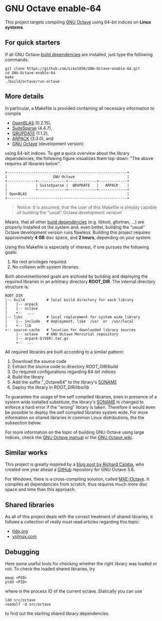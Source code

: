 # GNU Octave enable-64

This project targets compiling [GNU Octave](http://www.gnu.org/software/octave/)
using 64-bit indices on **Linux systems**.

## For quick starters

If all GNU Octave
[build dependencies](https://www.gnu.org/software/octave/doc/interpreter/Build-Dependencies.html)
are installed, just type the following commands:

```
git clone https://github.com/siko1056/GNU-Octave-enable-64.git
cd GNU-Octave-enable-64
make
./build/octave/run-octave
```

## More details

In particular, a Makefile is provided containing all necessary information to
compile

- [OpenBLAS](http://www.openblas.net) (0.2.15),
- [SuiteSparse](http://www.suitesparse.com) (4.4.7),
- [QRUPDATE](http://sourceforge.net/projects/qrupdate) (1.1.2),
- [ARPACK](https://github.com/opencollab/arpack-ng) (3.3.0), and
- [GNU Octave](http://www.gnu.org/software/octave/) (development version)

using 64-bit indices.  To get a quick overview about the library dependencies,
the following figure visualizes them top-down:  "The above requires all
libraries below".

```
+-------------------------------------------------------+
|                     GNU Octave                        |
+-------------+-------------+-------------+-------------+
|             | SuiteSparse |  QRUPDATE   |   ARPACK    |
|             +-------------+-------------+-------------+
| OpenBLAS                                              |
+-------------------------------------------------------+
```

> Notice: It is assumed, that the user of this Makefile is already capable of
> building the "usual" Octave development version!

Means, that all other
[build dependencies](https://www.gnu.org/software/octave/doc/interpreter/Build-Dependencies.html)
(e.g. libtool, gfortran, ...) are properly installed on the system and, even
better, building the "usual" Octave development version runs flawless. Building
this project requires approximately **4 GB** disc space, and **2 hours**,
depending on your system.

Using this Makefile is especially of interest, if one pursues the following
goals:

1. No root privileges required.
2. No collision with system libraries.

Both abovementioned goals are archived by building and deploying the required
libraries in an arbitrary directory **ROOT_DIR**.  The internal directory
structure is:

```
ROOT_DIR
|-- build          # local build directory for each library
|    |-- arpack
|    |-- octave
|    +--  ...
|-- libs           # local replacement for system wide library
|    |-- include   # deployment, like  /usr  or  /usr/local
|    +-- lib
+-- source-cache   # location for downloaded library sources
     |-- octave    # GNU Octave Mercurial repository
     |-- arpack-$(VER).tar.gz
     +--  ...
```

All required libraries are built according to a similar pattern:

1. Download the source code
2. Extract the source code to directory *ROOT_DIR/build*
3. Do required configurations regarding 64-bit indices
4. Build the library
5. Add the suffix "_Octave64" to the library's
   [SONAME](https://en.wikipedia.org/wiki/Soname)
6. Deploy the library in *ROOT_DIR/libs/lib*

To guarantee the usage of the self compiled libraries, even in presence of
a system wide installed substitute, the library's
[SONAME](https://en.wikipedia.org/wiki/Soname) is changed to enforce a hard
error if the "wrong" library is taken.  Therefore it would even be possible
to deploy the self compiled libraries system wide.  For more information on
shared libraries in common Linux distributions, the the subsection below.

For more information on the topic of building GNU Octave using large indices,
check the
[GNU Octave manual](https://www.gnu.org/software/octave/doc/interpreter/Compiling-Octave-with-64_002dbit-Indexing.html)
or the
[GNU Octave wiki](http://wiki.octave.org/Enable_large_arrays:_Build_octave_such_that_it_can_use_arrays_larger_than_2Gb.).


## Similar works

This project is greatly inspired by a
[blog post by Richard Calaba](http://calaba.tumblr.com/post/107087607479/octave-64),
who created one year ahead a
[GitHub](https://github.com/calaba/octave-3.8.2-enable-64-ubuntu-14.04)
repository for GNU Octave 3.8.

For Windows, there is a cross-compiling solution, called
[MXE-Octave](http://wiki.octave.org/MXE).  It compiles all dependencies from
scratch, thus requires much more disc space and time than this approach.


## Shared libraries

As all of this project deals with the correct treatment of shared libraries, it
follows a collection of really must read articles regarding this topic:

- [tldp.org](http://tldp.org/HOWTO/Program-Library-HOWTO/shared-libraries.html)
- [yolinux.com](http://www.yolinux.com/TUTORIALS/LibraryArchives-StaticAndDynamic.html)


## Debugging

Here some useful tools for checking whether the right library was loaded or
not.  To check the loaded shared libraries, try

```
pmap <PID>
pldd <PID>
```

where <PID> is the process ID of the current octave. Statically you can use

```
ldd src/octave
readelf -d src/octave
```

to find out the starting shared library dependencies.
